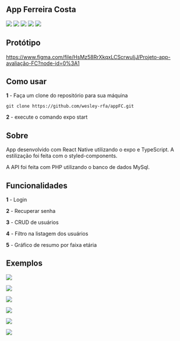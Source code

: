 ## App Ferreira Costa 
![](https://img.shields.io/badge/React_Native-20232A?style=for-the-badge&logo=react&logoColor=61DAFB) ![](https://img.shields.io/badge/styled--components-DB7093?style=for-the-badge&logo=styled-components&logoColor=white) ![](https://img.shields.io/badge/TypeScript-007ACC?style=for-the-badge&logo=typescript&logoColor=white) 
 ![](https://img.shields.io/badge/PHP-777BB4?style=for-the-badge&logo=php&logoColor=white)  ![](https://img.shields.io/badge/MySQL-00000F?style=for-the-badge&logo=mysql&logoColor=white) 
## Protótipo
https://www.figma.com/file/HsMz58RrXkqxLCScrwuIjJ/Projeto-app-avaliação-FC?node-id=0%3A1

## Como usar
**1** - Faça um clone do repositório para sua máquina

    git clone https://github.com/wesley-rfa/appFC.git
**2** - execute o comando expo start


## Sobre

App desenvolvido com React Native utilizando o expo e TypeScript. A estilização foi feita com o styled-components.

A API foi feita com PHP utilizando o banco de dados MySql.

## Funcionalidades

**1** - Login

**2** - Recuperar senha

**3** - CRUD de usuários

**4** - Filtro na listagem dos usuários

**5** - Gráfico de resumo por faixa etária
   

## Exemplos


![](examples/splashScreen.jpeg)

![](examples/login.jpeg)

![](examples/home.jpeg)

![](examples/register.jpeg)

![](examples/change.jpeg)

![](examples/resume.jpeg)
